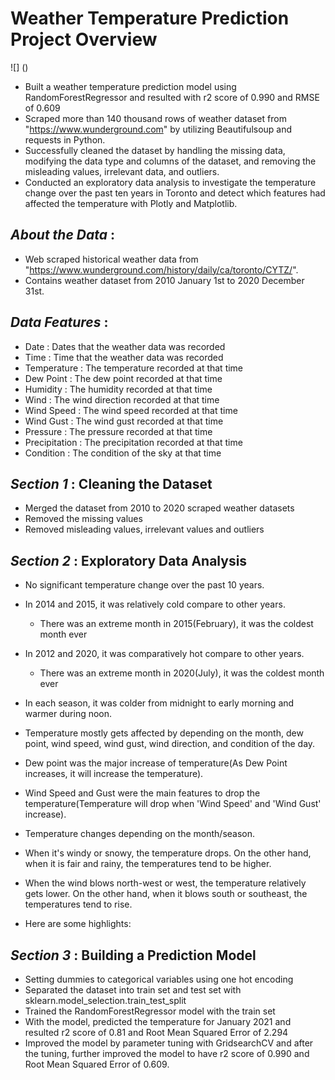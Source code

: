 # Weather Temperature Prediction Project Overview
![] ()

* Built a weather temperature prediction model using RandomForestRegressor and resulted with r2 score of 0.990 and RMSE of 0.609
* Scraped more than 140 thousand rows of weather dataset from "https://www.wunderground.com" by utilizing Beautifulsoup and requests in Python.
* Successfully cleaned the dataset by handling the missing data, modifying the data type and columns of the dataset, and removing the misleading values, irrelevant data, and outliers.
* Conducted an exploratory data analysis to investigate the temperature change over the past ten years in Toronto and detect which features had affected the temperature with Plotly and Matplotlib.

## ***About the Data*** :

* Web scraped historical weather data from "https://www.wunderground.com/history/daily/ca/toronto/CYTZ/".
* Contains weather dataset from 2010 January 1st to 2020 December 31st.

    
## ***Data Features*** :

* Date : Dates that the weather data was recorded
* Time : Time that the weather data was recorded
* Temperature : The temperature recorded at that time 
* Dew Point : The dew point recorded at that time
* Humidity : The humidity recorded at that time
* Wind : The wind direction recorded at that time
* Wind Speed : The wind speed recorded at that time
* Wind Gust : The wind gust recorded at that time
* Pressure : The pressure recorded at that time
* Precipitation : The precipitation recorded at that time
* Condition : The condition of the sky at that time


## ***Section 1*** : Cleaning the Dataset
* Merged the dataset from 2010 to 2020 scraped weather datasets
* Removed the missing values
* Removed misleading values, irrelevant values and outliers


## ***Section 2*** : Exploratory Data Analysis
* No significant temperature change over the past 10 years.
* In 2014 and 2015, it was relatively cold compare to other years.
    * There was an extreme month in 2015(February), it was the coldest month ever
* In 2012 and 2020, it was comparatively hot compare to other years.
    * There was an extreme month in 2020(July), it was the coldest month ever
* In each season, it was colder from midnight to early morning and warmer during noon.

* Temperature mostly gets affected by depending on the month, dew point, wind speed, wind gust, wind direction, and condition of the day.
* Dew point was the major increase of temperature(As Dew Point increases, it will increase the temperature).
* Wind Speed and Gust were the main features to drop the temperature(Temperature will drop when 'Wind Speed' and 'Wind Gust' increase).
* Temperature changes depending on the month/season.
* When it's windy or snowy, the temperature drops. On the other hand, when it is fair and rainy, the temperatures tend to be higher.
* When the wind blows north-west or west, the temperature relatively gets lower. On the other hand, when it blows south or southeast, the temperatures tend to rise.

* Here are some highlights:


## ***Section 3*** : Building a Prediction Model
* Setting dummies to categorical variables using one hot encoding
* Separated the dataset into train set and test set with sklearn.model_selection.train_test_split
* Trained the RandomForestRegressor model with the train set
* With the model, predicted the temperature for January 2021 and resulted r2 score of 0.81 and Root Mean Squared Error of 2.294
* Improved the model by parameter tuning with GridsearchCV and after the tuning, further improved the model to have r2 score of 0.990 and Root Mean Squared Error of 0.609.



